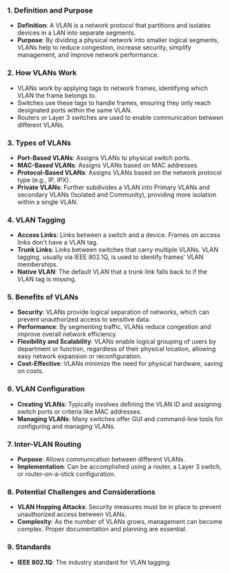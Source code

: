 ### 1. **Definition and Purpose**

- **Definition**: A VLAN is a network protocol that partitions and isolates devices in a LAN into separate segments.
- **Purpose**: By dividing a physical network into smaller logical segments, VLANs help to reduce congestion, increase security, simplify management, and improve network performance.

### 2. **How VLANs Work**

- VLANs work by applying tags to network frames, identifying which VLAN the frame belongs to.
- Switches use these tags to handle frames, ensuring they only reach designated ports within the same VLAN.
- Routers or Layer 3 switches are used to enable communication between different VLANs.

### 3. **Types of VLANs**

- **Port-Based VLANs**: Assigns VLANs to physical switch ports.
- **MAC-Based VLANs**: Assigns VLANs based on MAC addresses.
- **Protocol-Based VLANs**: Assigns VLANs based on the network protocol type (e.g., IP, IPX).
- **Private VLANs**: Further subdivides a VLAN into Primary VLANs and secondary VLANs (Isolated and Community), providing more isolation within a single VLAN.

### 4. **VLAN Tagging**

- **Access Links**: Links between a switch and a device. Frames on access links don't have a VLAN tag.
- **Trunk Links**: Links between switches that carry multiple VLANs. VLAN tagging, usually via IEEE 802.1Q, is used to identify frames' VLAN memberships.
- **Native VLAN**: The default VLAN that a trunk link falls back to if the VLAN tag is missing.

### 5. **Benefits of VLANs**

- **Security**: VLANs provide logical separation of networks, which can prevent unauthorized access to sensitive data.
- **Performance**: By segmenting traffic, VLANs reduce congestion and improve overall network efficiency.
- **Flexibility and Scalability**: VLANs enable logical grouping of users by department or function, regardless of their physical location, allowing easy network expansion or reconfiguration.
- **Cost-Effective**: VLANs minimize the need for physical hardware, saving on costs.

### 6. **VLAN Configuration**

- **Creating VLANs**: Typically involves defining the VLAN ID and assigning switch ports or criteria like MAC addresses.
- **Managing VLANs**: Many switches offer GUI and command-line tools for configuring and managing VLANs.

### 7. **Inter-VLAN Routing**

- **Purpose**: Allows communication between different VLANs.
- **Implementation**: Can be accomplished using a router, a Layer 3 switch, or router-on-a-stick configuration.

### 8. **Potential Challenges and Considerations**

- **VLAN Hopping Attacks**: Security measures must be in place to prevent unauthorized access between VLANs.
- **Complexity**: As the number of VLANs grows, management can become complex. Proper documentation and planning are essential.

### 9. **Standards**

- **IEEE 802.1Q**: The industry standard for VLAN tagging.